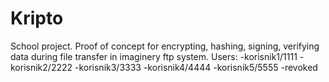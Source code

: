 # Kripto
School project. Proof of concept for encrypting, hashing, signing, verifying data during file transfer in imaginery ftp system.
Users:
      -korisnik1/1111
      -korisnik2/2222
      -korisnik3/3333
      -korisnik4/4444
      -korisnik5/5555 -revoked
